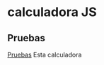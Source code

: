 # calculadora JS

## Pruebas

[Pruebas](https://www.notion.so/Pruebas-Calculadora-8e8be4ffebaf423c81c6b670ffe89e48)
Esta calculadora
